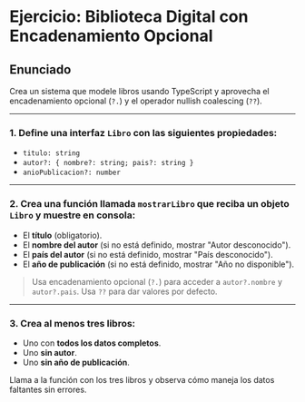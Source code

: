 # Ejercicio: Biblioteca Digital con Encadenamiento Opcional

## Enunciado

Crea un sistema que modele libros usando TypeScript y aprovecha el encadenamiento opcional (`?.`) y el operador nullish coalescing (`??`).

---

### 1. Define una interfaz `Libro` con las siguientes propiedades:
- `titulo: string`
- `autor?: { nombre?: string; pais?: string }`
- `anioPublicacion?: number`

---

### 2. Crea una función llamada `mostrarLibro` que reciba un objeto `Libro` y muestre en consola:
- El **título** (obligatorio).
- El **nombre del autor** (si no está definido, mostrar "Autor desconocido").
- El **país del autor** (si no está definido, mostrar "País desconocido").
- El **año de publicación** (si no está definido, mostrar "Año no disponible").

> Usa encadenamiento opcional (`?.`) para acceder a `autor?.nombre` y `autor?.pais`.
> Usa `??` para dar valores por defecto.

---

### 3. Crea al menos tres libros:
- Uno con **todos los datos completos**.
- Uno **sin autor**.
- Uno **sin año de publicación**.

Llama a la función con los tres libros y observa cómo maneja los datos faltantes sin errores.